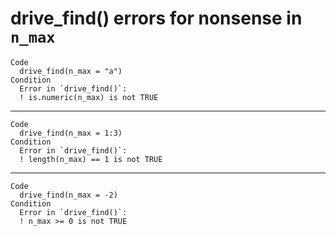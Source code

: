 # drive_find() errors for nonsense in `n_max`

    Code
      drive_find(n_max = "a")
    Condition
      Error in `drive_find()`:
      ! is.numeric(n_max) is not TRUE

---

    Code
      drive_find(n_max = 1:3)
    Condition
      Error in `drive_find()`:
      ! length(n_max) == 1 is not TRUE

---

    Code
      drive_find(n_max = -2)
    Condition
      Error in `drive_find()`:
      ! n_max >= 0 is not TRUE

